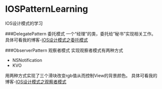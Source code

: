 IOSPatternLearning
==================

IOS设计模式的学习

###DelegatePattern 委托模式
一个“经理”的类，委托给”秘书”实现相关工作。
具体可看我的博客-[IOS设计模式之委托模式](http://danggu.me/2014/10/17/IOS%E8%AE%BE%E8%AE%A1%E6%A8%A1%E5%BC%8F%E5%AD%A6%E4%B9%A0%E7%AC%94%E8%AE%B0-%E5%A7%94%E6%89%98%E6%A8%A1%E5%BC%8F/ "请轻轻的点我一下")

###ObserverPattern 观察者模式
实现观察者模式有两种方式

- NSNotification
- KVO

用两种方式实现了三个滑块改变rgb值从而控制View的背景颜色。
具体可看我的博客-[IOS设计模式之观察者模式](http://dangu.me "点我点我！")